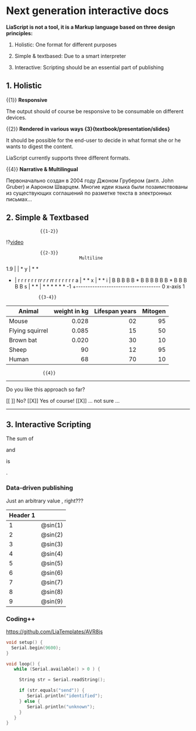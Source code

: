<!--
author:   André Dietrich

email:    LiaScript@web.de

version:  0.0.1

language: en

narrator: US English Female

date:     10th of June

comment:  Pitch-Talk about LiaScript for the "EMEA Write the Docs Proposals
          Workshop and Discussion" Meetup.

-->

# Next generation interactive docs

**LiaScript is not a tool, it is a Markup language based on three design principles:**

1. Holistic: One format for different purposes

2. Simple & textbased: Due to a smart interpreter

3. Interactive: Scripting should be an essential part of publishing

## 1. Holistic

{{1}} **Responsive**


The output should of course be responsive to be consumable on different devices.


{{2}} **Rendered in various ways {3}{textbook/presentation/slides}**

It should be possible for the end-user to decide in what format she or he wants
to digest the content.

LiaScript currently supports three different formats.


{{4}} **Narrative & Multilingual**

Первоначально создан в 2004 году Джоном Грубером (англ. John Gruber) и Аароном
Шварцем. Многие идеи языка были позаимствованы из существующих соглашений по
разметке текста в электронных письмах...

## 2. Simple & Textbased

                 {{1-2}}
!?[video](https://www.youtube.com/watch?v=bICfKRyKTwE)


                 {{2-3}}
                                Multiline
1.9 |
    |                  *
  y |               *     *
  - | r r r r r r r*r r r r*r r r r r r r
  a |             *         *
  x |            *           *
  i | B B B B B * B B B B B B * B B B B B
  s |         *                 *
    | *  * *                       * *  *
 -1 +------------------------------------
    0              x-axis               1


                 {{3-4}}
| Animal          | weight in kg | Lifespan years | Mitogen |
| --------------- | ------------:| --------------:| -------:|
| Mouse           |        0.028 |             02 |      95 |
| Flying squirrel |        0.085 |             15 |      50 |
| Brown bat       |        0.020 |             30 |      10 |
| Sheep           |           90 |             12 |      95 |
| Human           |           68 |             70 |      10 |


                  {{4}}
********************************************************************************

Do you like this approach so far?

[[ ]] No?
[[X]] Yes of course!
[[X]] ... not sure ...

********************************************************************************

## 3. Interactive Scripting

The sum of
<script output="a" default="1" input="range">@input</script>
and
<script output="b" default="1" input="range">@input</script>
is
<script>@input(`a`) + @input(`b`)</script>.


### Data-driven publishing
<!--
sin: <script format="number"
             localeStyle="currency"
             currency="EUR"
             locale="de-DE"
             modify="false"
    > Math.sin(@input(`a`) + 0.5 * @0) </script>
-->

Just an arbitrary value <script output="a" default="1" input="range">@input</script>, right???


<!-- data-type="line" -->
| Header 1 | <script>@input(`a`)</script> |
|:-------- | ----------------------------:|
| 1        |                      @sin(1) |
| 2        |                      @sin(2) |
| 3        |                      @sin(3) |
| 4        |                      @sin(4) |
| 5        |                      @sin(5) |
| 6        |                      @sin(6) |
| 7        |                      @sin(7) |
| 8        |                      @sin(8) |
| 9        |                      @sin(9) |


### Coding++

https://github.com/LiaTemplates/AVR8js

``` cpp
void setup() {
  Serial.begin(9600);
}

void loop() {
   while (Serial.available() > 0 ) {

     String str = Serial.readString();

     if (str.equals("send")) {
        Serial.println("identified");
     } else {
        Serial.println("unknown");
     }
   }
}
```
